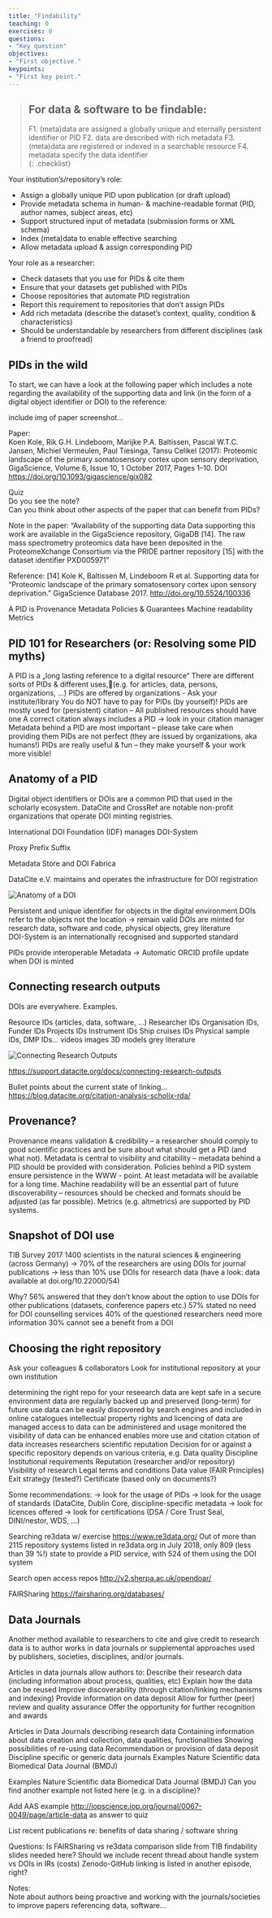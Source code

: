 ```yaml
---
title: "Findability"
teaching: 0
exercises: 0
questions:
- "Key question"
objectives:
- "First objective."
keypoints:
- "First key point."
---
```


> ## For data & software to be findable:
> F1. (meta)data are assigned a globally unique and eternally persistent identifier or PID
> F2. data are described with rich metadata
> F3. (meta)data are registered or indexed in a searchable resource
> F4. metadata specify the data identifier  
{: .checklist}

Your institution’s/repository’s role:  
- Assign a globally unique PID upon publication (or draft upload) 
- Provide metadata schema in human- & machine-readable format (PID, author names, subject areas, etc)
- Support structured input of metadata (submission forms or XML schema)
- Index (meta)data to enable effective searching
- Allow metadata upload & assign corresponding PID

Your role as a researcher:  
- Check datasets that you use for PIDs & cite them
- Ensure that your datasets get published with PIDs
- Choose repositories that automate PID registration
- Report this requirement to repositories that don’t assign PIDs
- Add rich metadata (describe the dataset’s context, quality, condition & characteristics)
- Should be understandable by researchers from different disciplines (ask a friend to proofread)

## PIDs in the wild

To start, we can have a look at the following paper which includes a note regarding the availability of the supporting data and link (in the form of a digital object identifier or DOI) to the reference:  

include img of paper screenshot...  

Paper:  
Koen Kole, Rik G.H. Lindeboom, Marijke P.A. Baltissen, Pascal W.T.C. Jansen, Michiel Vermeulen, Paul Tiesinga, Tansu Celikel (2017):
Proteomic landscape of the primary somatosensory cortex upon sensory deprivation, GigaScience, Volume 6, Issue 10, 1 October 2017, Pages 1–10. DOI https://doi.org/10.1093/gigascience/gix082

Quiz  
Do you see the note?  
Can you think about other aspects of the paper that can benefit from PIDs?  


Note in the paper:
“Availability of the supporting data
Data supporting this work are available in the GigaScience repository, GigaDB [14]. The raw mass spectrometry proteomics data have been deposited in the ProteomeXchange Consortium via the PRIDE partner repository [15] with the dataset identifier PXD005971”

Reference:
[14] Kole K, Baltissen M, Lindeboom R et al.   Supporting data for “Proteomic landscape of the primary somatosensory cortex upon sensory deprivation.” GigaScience Database  2017. http://doi.org/10.5524/100336 

A PID is
Provenance
Metadata
Policies & Guarantees 
Machine readability
Metrics

## PID 101 for Researchers (or: Resolving some PID myths)
A PID is a „long lasting reference to a digital resource“
There are different sorts of PIDs & different uses,(e.g. for articles, data, persons, organizations, …)
PIDs are offered by organizations - Ask your institute/library
You do NOT have to pay for PIDs (by yourself)!
PIDs are mostly used for (persistent) citation – All published resources should have one
A correct citation always includes a PID → look in your citation manager
Metadata behind a PID are most important – please take care when providing them
PIDs are not perfect (they are issued by organizations, aka humans!)
PIDs are really useful & fun – they make yourself & your work more visible! 


## Anatomy of a PID  
Digital object identifiers or DOIs are a common PID that used in the scholarly ecosystem. DataCite and CrossRef are notable non-profit organizations that operate DOI minting registries. 

International DOI Foundation (IDF) manages DOI-System 

Proxy
Prefix
Suffix

Metadata Store and DOI Fabrica

DataCite e.V. maintains and operates the infrastructure for DOI registration

![Anatomy of a DOI](../fig/anatomy-of-a-doi.jpg) 

Persistent and unique identifier for objects in the digital environment
DOIs refer to the objects not the location → remain valid 
DOIs are minted for research data, software and code, physical objects, grey literature  
DOI-System is an internationally recognised and supported standard

PIDs provide interoperable Metadata
→ Automatic ORCID profile update when DOI is minted

## Connecting research outputs
DOIs are everywhere. Examples.

Resource IDs (articles, data, software, …)
Researcher IDs
Organisation IDs, Funder IDs
Projects IDs
Instrument IDs
Ship cruises IDs
Physical sample IDs,
DMP IDs…
videos 
images 
3D models 
grey literature

![Connecting Research Outputs](../fig/datacite-arxiv-crossref.png)

https://support.datacite.org/docs/connecting-research-outputs

Bullet points about the current state of linking...
https://blog.datacite.org/citation-analysis-scholix-rda/


## Provenance?
Provenance means validation & credibility – a researcher should comply to good scientific practices and be sure about what should get a PID (and what not).
Metadata is central to visibility and citability – metadata behind a PID should be provided with consideration.
Policies behind a PID system ensure persistence in the WWW - point. At least metadata will be available for a long time.
Machine readability will be an essential part of future discoverability – resources should be checked and formats should be adjusted (as far possible).
Metrics (e.g. altmetrics) are supported by PID systems.

## Snapshot of DOI use
TIB Survey 2017
1400 scientists in the natural sciences & engineering (across Germany)
→ 70% of the researchers are using DOIs for journal publications
 → less than 10% use DOIs for research data
(have a look: data available at doi.org/10.22000/54) 

Why?
56% answered that they don’t know about the option to use DOIs for other publications (datasets, conference papers etc.) 
57% stated no need for DOI counselling services
40% of the questioned researchers need more information
30% cannot see a benefit from a DOI


## Choosing the right repository

Ask your colleagues & collaborators
Look for institutional repository at your own institution

determining the right repo for your reseearch
data are kept safe in a secure environment
data are regularly backed up and preserved (long-term) for future use
data can be easily discovered by search engines and included in online catalogues
intellectual property rights and licencing of data are managed 
access to data can be administered and usage monitored
the visibility of data can be enhanced
enables more use and citation
citation of data increases researchers scientific reputation
Decision for or against a specific repository depends on various criteria, e.g.
Data quality 
Discipline
Institutional requirements
Reputation (researcher and/or repository)
Visibility of research
Legal terms and conditions
Data value (FAIR Principles)
Exit strategy (tested?)
Certificate (based only on documents?)

Some recommendations:
→ look for the usage of PIDs
→ look for the usage of standards (DataCite, Dublin Core, discipline-specific metadata
→ look for licences offered
→ look for certifications (DSA / Core Trust Seal, DINI/nestor, WDS, …)

Searching re3data w/ exercise
https://www.re3data.org/
Out of more than 2115 repository systems listed in re3data.org in July 2018, only 809 (less than 39 %!) state to provide a PID service, with 524 of them using the DOI system

Search open access repos
http://v2.sherpa.ac.uk/opendoar/

FAIRSharing
https://fairsharing.org/databases/

## Data Journals

Another method available to researchers to cite and give credit to research data is to author works in data journals or supplemental approaches used by publishers, societies, disciplines, and/or journals. 

Articles in data journals allow authors to:
Describe their research data (including information about process, qualities, etc)
Explain how the data can be reused
Improve discoverability (through citation/linking mechanisms and indexing)
Provide information on data deposit
Allow for further (peer) review and quality assurance
Offer the opportunity for further recognition and awards

Articles in Data Journals 
describing research data
Containing information about data creation and collection, data qualities, functionalities
Showing possibilities of re-using data
Recommendation or provision of data deposit
Discipline specific or generic data journals
Examples
Nature Scientific data 
Biomedical Data Journal (BMDJ)

Examples
Nature Scientific data 
Biomedical Data Journal (BMDJ)
Can you find another example not listed here (e.g. in a discipline)?

Add AAS example http://iopscience.iop.org/journal/0067-0049/page/article-data as answer to quiz


List recent publications re: benefits of data sharing / software shring

Questions:
Is FAIRSharing vs re3data comparison slide from TIB findability slides needed here?
Should we include recent thread about handle system vs DOIs in IRs (costs)
Zenodo-GitHub linking is listed in another episode, right?

Notes:  
Note about authors being proactive and working with the journals/societies to improve papers referencing data, software...

